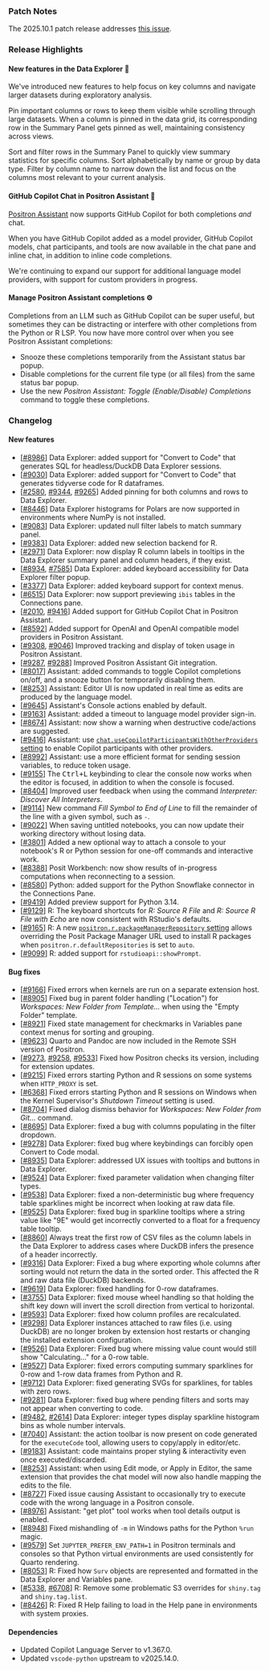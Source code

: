### Patch Notes

 The 2025.10.1 patch release addresses [this issue](https://github.com/posit-dev/positron/milestone/32).

### Release Highlights

#### New features in the Data Explorer 🌟

We've introduced new features to help focus on key columns and navigate larger datasets during exploratory analysis.

Pin important columns or rows to keep them visible while scrolling through large datasets. When a column is pinned in the data grid, its corresponding row in the Summary Panel gets pinned as well, maintaining consistency across views.

Sort and filter rows in the Summary Panel to quickly view summary statistics for specific columns. Sort alphabetically by name or group by data type. Filter by column name to narrow down the list and focus on the columns most relevant to your current analysis.

#### GitHub Copilot Chat in Positron Assistant 🤖

[Positron Assistant](https://positron.posit.co/assistant) now supports GitHub Copilot for both completions _and_ chat.

When you have GitHub Copilot added as a model provider, GitHub Copilot models, chat participants, and tools are now available in the chat pane and inline chat, in addition to inline code completions.

We're continuing to expand our support for additional language model providers, with support for custom providers in progress.

#### Manage Positron Assistant completions ⚙️

Completions from an LLM such as GitHub Copilot can be super useful, but sometimes they can be distracting or interfere with other completions from the Python or R LSP. You now have more control over when you see Positron Assistant completions:

- Snooze these completions temporarily from the Assistant status bar popup.
- Disable completions for the current file type (or all files) from the same status bar popup.
- Use the new _Positron Assistant: Toggle (Enable/Disable) Completions_ command to toggle these completions.

<div id="checkbox"></div>

### Changelog

#### New features

- [[#8986](https://github.com/posit-dev/positron/issues/8986)] Data Explorer: added support for "Convert to Code" that generates SQL for headless/DuckDB Data Explorer sessions.
- [[#9030](https://github.com/posit-dev/positron/issues/9030)] Data Explorer: added support for "Convert to Code" that generates tidyverse code for R dataframes.
- [[#2580](https://github.com/posit-dev/positron/issues/2580), [#9344](https://github.com/posit-dev/positron/issues/9344), [#9265](https://github.com/posit-dev/positron/issues/9265)] Added pinning for both columns and rows to Data Explorer.
- [[#8446](https://github.com/posit-dev/positron/issues/8446)] Data Explorer histograms for Polars are now supported in environments where NumPy is not installed.
- [[#9083](https://github.com/posit-dev/positron/issues/9083)] Data Explorer: updated null filter labels to match summary panel.
- [[#9383](https://github.com/posit-dev/positron/issues/9383)] Data Explorer: added new selection backend for R.
- [[#2971](https://github.com/posit-dev/positron/issues/2971)] Data Explorer: now display R column labels in tooltips in the Data Explorer summary panel and column headers, if they exist.
- [[#8934](https://github.com/posit-dev/positron/issues/8934), [#7585](https://github.com/posit-dev/positron/issues/7585)] Data Explorer: added keyboard accessibility for Data Explorer filter popup.
- [[#3377](https://github.com/posit-dev/positron/issues/3377)] Data Explorer: added keyboard support for context menus.
- [[#6515](https://github.com/posit-dev/positron/issues/6515)] Data Explorer: now support previewing `ibis` tables in the Connections pane.
- [[#2010](https://github.com/posit-dev/positron/issues/2010), [#9416](https://github.com/posit-dev/positron/issues/9416)] Added support for GitHub Copilot Chat in Positron Assistant.
- [[#8592](https://github.com/posit-dev/positron/issues/8592)] Added support for OpenAI and OpenAI compatible model providers in Positron Assistant.
- [[#9308](https://github.com/posit-dev/positron/issues/9308), [#9046](https://github.com/posit-dev/positron/issues/9046)] Improved tracking and display of token usage in Positron Assistant.
- [[#9287](https://github.com/posit-dev/positron/issues/9287), [#9288](https://github.com/posit-dev/positron/issues/9288)] Improved Positron Assistant Git integration.
- [[#8017](https://github.com/posit-dev/positron/issues/8017)] Assistant: added commands to toggle Copilot completions on/off, and a snooze button for temporarily disabling them.
- [[#8253](https://github.com/posit-dev/positron/issues/8253)] Assistant: Editor UI is now updated in real time as edits are produced by the language model.
- [[#9645](https://github.com/posit-dev/positron/issues/9645)] Assistant's Console actions enabled by default.
- [[#9163](https://github.com/posit-dev/positron/issues/9163)] Assistant: added a timeout to language model provider sign-in.
- [[#8674](https://github.com/posit-dev/positron/issues/8674)] Assistant: now show a warning when destructive code/actions are suggested.
- [[#9416](https://github.com/posit-dev/positron/issues/9416)] Assistant: use [`chat.useCopilotParticipantsWithOtherProviders` setting](positron://settings/chat.useCopilotParticipantsWithOtherProviders) to enable Copilot participants with other providers.
- [[#8992](https://github.com/posit-dev/positron/issues/8992)] Assistant: use a more efficient format for sending session variables, to reduce token usage.
- [[#9155](https://github.com/posit-dev/positron/issues/9155)] The <kbd>Ctrl+L</kbd> keybinding to clear the console now works when the editor is focused, in addition to when the console is focused.
- [[#8404](https://github.com/posit-dev/positron/issues/8404)] Improved user feedback when using the command _Interpreter: Discover All Interpreters_.
- [[#9114](https://github.com/posit-dev/positron/issues/9114)] New command _Fill Symbol to End of Line_ to fill the remainder of the line with a given symbol, such as `-`.
- [[#9022](https://github.com/posit-dev/positron/issues/9022)] When saving untitled notebooks, you can now update their working directory without losing data.
- [[#3801](https://github.com/posit-dev/positron/issues/3801)] Added a new optional way to attach a console to your notebook's R or Python session for one-off commands and interactive work.
- [[#8388](https://github.com/posit-dev/positron/issues/8388)] Posit Workbench: now show results of in-progress computations when reconnecting to a session.
- [[#8580](https://github.com/posit-dev/positron/issues/8580)] Python: added support for the Python Snowflake connector in the Connections Pane.
- [[#9419](https://github.com/posit-dev/positron/issues/9419)] Added preview support for Python 3.14.
- [[#9129](https://github.com/posit-dev/positron/issues/9129)] R: The keyboard shortcuts for _R: Source R File_ and _R: Source R File with Echo_ are now consistent with RStudio's defaults.
- [[#9165](https://github.com/posit-dev/positron/issues/9165)] R: A new [`positron.r.packageManagerRepository` setting](positron://settings/positron.r.packageManagerRepository) allows overriding the Posit Package Manager URL used to install R packages when `positron.r.defaultRepositories` is set to `auto`.
- [[#9099](https://github.com/posit-dev/positron/issues/9099)] R: added support for `rstudioapi::showPrompt`.

#### Bug fixes

- [[#9166](https://github.com/posit-dev/positron/issues/9166)] Fixed errors when kernels are run on a separate extension host.
- [[#8905](https://github.com/posit-dev/positron/issues/8905)] Fixed bug in parent folder handling ("Location") for _Workspaces: New Folder from Template..._ when using the "Empty Folder" template.
- [[#8921](https://github.com/posit-dev/positron/issues/8921)] Fixed state management for checkmarks in Variables pane context menus for sorting and grouping.
- [[#9623](https://github.com/posit-dev/positron/issues/9623)] Quarto and Pandoc are now included in the Remote SSH version of Positron.
- [[#9273](https://github.com/posit-dev/positron/issues/9273), [#9258](https://github.com/posit-dev/positron/issues/9258), [#9533](https://github.com/posit-dev/positron/issues/9533)] Fixed how Positron checks its version, including for extension updates.
- [[#9215](https://github.com/posit-dev/positron/issues/9215)] Fixed errors starting Python and R sessions on some systems when `HTTP_PROXY` is set.
- [[#6368](https://github.com/posit-dev/positron/issues/6368)] Fixed errors starting Python and R sessions on Windows when the Kernel Supervisor's _Shutdown Timeout_ setting is used.
- [[#8704](https://github.com/posit-dev/positron/issues/8704)] Fixed dialog dismiss behavior for _Workspaces: New Folder from Git..._ command.
- [[#8695](https://github.com/posit-dev/positron/issues/8695)] Data Explorer: fixed a bug with columns populating in the filter dropdown.
- [[#9278](https://github.com/posit-dev/positron/issues/9278)] Data Explorer: fixed bug where keybindings can forcibly open Convert to Code modal.
- [[#8935](https://github.com/posit-dev/positron/issues/8935)] Data Explorer: addressed UX issues with tooltips and buttons in Data Explorer.
- [[#9524](https://github.com/posit-dev/positron/issues/9524)] Data Explorer: fixed parameter validation when changing filter types.
- [[#9538](https://github.com/posit-dev/positron/issues/9538)] Data Explorer: fixed a non-deterministic bug where frequency table sparklines might be incorrect when looking at raw data file.
- [[#9525](https://github.com/posit-dev/positron/issues/9525)] Data Explorer: fixed bug in sparkline tooltips where a string value like "9E" would get incorrectly converted to a float for a frequency table tooltip.
- [[#8860](https://github.com/posit-dev/positron/issues/8860)] Always treat the first row of CSV files as the column labels in the Data Explorer to address cases where DuckDB infers the presence of a header incorrectly.
- [[#9316](https://github.com/posit-dev/positron/issues/9316)] Data Explorer: Fixed a bug where exporting whole columns after sorting would not return the data in the sorted order. This affected the R and raw data file (DuckDB) backends.
- [[#9619](https://github.com/posit-dev/positron/issues/9619)] Data Explorer: fixed handling for 0-row dataframes.
- [[#3755](https://github.com/posit-dev/positron/issues/3755)] Data Explorer: fixed mouse wheel handling so that holding the shift key down will invert the scroll direction from vertical to horizontal.
- [[#9593](https://github.com/posit-dev/positron/issues/9593)] Data Explorer: fixed how column profiles are recalculated.
- [[#9298](https://github.com/posit-dev/positron/issues/9298)] Data Explorer instances attached to raw files (i.e. using DuckDB) are no longer broken by extension host restarts or changing the installed extension configuration.
- [[#9526](https://github.com/posit-dev/positron/issues/9526)] Data Explorer: Fixed bug where missing value count would still show "Calculating..." for a 0-row table.
- [[#9527](https://github.com/posit-dev/positron/issues/9527)] Data Explorer: fixed errors computing summary sparklines for 0-row and 1-row data frames from Python and R.
- [[#9712](https://github.com/posit-dev/positron/issues/9712)] Data Explorer: fixed generating SVGs for sparklines, for tables with zero rows.
- [[#9281](https://github.com/posit-dev/positron/issues/9281)] Data Explorer: fixed bug where pending filters and sorts may not appear when converting to code.
- [[#9482](https://github.com/posit-dev/positron/issues/9482), [#2614](https://github.com/posit-dev/positron/issues/2614)] Data Explorer: integer types display sparkline histogram bins as whole number intervals.
- [[#7040](https://github.com/posit-dev/positron/issues/7040)] Assistant: the action toolbar is now present on code generated for the `executeCode` tool, allowing users to copy/apply in editor/etc.
- [[#9183](https://github.com/posit-dev/positron/issues/9183)] Assistant: code maintains proper styling & interactivity even once executed/discarded.
- [[#8253](https://github.com/posit-dev/positron/issues/8253)] Assistant: when using Edit mode, or Apply in Editor, the same extension that provides the chat model will now also handle mapping the edits to the file.
- [[#8727](https://github.com/posit-dev/positron/issues/8727)] Fixed issue causing Assistant to occasionally try to execute code with the wrong language in a Positron console.
- [[#8976](https://github.com/posit-dev/positron/issues/8976)] Assistant: "get plot" tool works when tool details output is enabled.
- [[#8948](https://github.com/posit-dev/positron/issues/8948)] Fixed mishandling of `-m` in Windows paths for the Python `%run` magic.
- [[#9579](https://github.com/posit-dev/positron/issues/9579)] Set `JUPYTER_PREFER_ENV_PATH=1` in Positron terminals and consoles so that Python virtual environments are used consistently for Quarto rendering.
- [[#8053](https://github.com/posit-dev/positron/issues/8053)] R: Fixed how `Surv` objects are represented and formatted in the Data Explorer and Variables pane.
- [[#5338](https://github.com/posit-dev/positron/issues/5338), [#6708](https://github.com/posit-dev/positron/issues/6708)] R: Remove some problematic S3 overrides for `shiny.tag` and `shiny.tag.list`.
- [[#8426](https://github.com/posit-dev/positron/issues/8426)] R: Fixed R Help failing to load in the Help pane in environments with system proxies.

#### Dependencies

- Updated Copilot Language Server to v1.367.0.
- Updated `vscode-python` upstream to v2025.14.0.